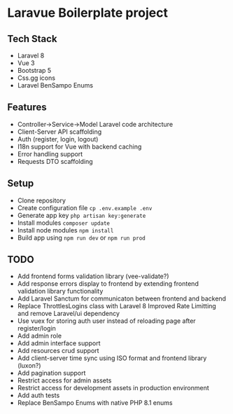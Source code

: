 # Laravue Boilerplate project

## Tech Stack

-   Laravel 8
-   Vue 3
-   Bootstrap 5
-   Css.gg icons
-   Laravel BenSampo Enums

## Features

-   Controller->Service->Model Laravel code architecture
-   Client-Server API scaffolding
-   Auth (register, login, logout)
-   I18n support for Vue with backend caching
-   Error handling support
-   Requests DTO scaffolding

## Setup

-   Clone repository
-   Create configuration file `cp .env.example .env`
-   Generate app key `php artisan key:generate`
-   Install modules `composer update`
-   Install node modules `npm install`
-   Build app using `npm run dev` or `npm run prod`

## TODO

-   Add frontend forms validation library (vee-validate?)
-   Add response errors display to frontend by extending frontend validation library functionality
-   Add Laravel Sanctum for communicaton between frontend and backend
-   Replace ThrottlesLogins class with Laravel 8 Improved Rate Limitting and remove Laravel/ui dependency
-   Use vuex for storing auth user instead of reloading page after register/login
-   Add admin role
-   Add admin interface support
-   Add resources crud support
-   Add client-server time sync using ISO format and frontend library (luxon?)
-   Add pagination support
-   Restrict access for admin assets
-   Restrict access for development assets in production environment
-   Add auth tests
-   Replace BenSampo Enums with native PHP 8.1 enums
